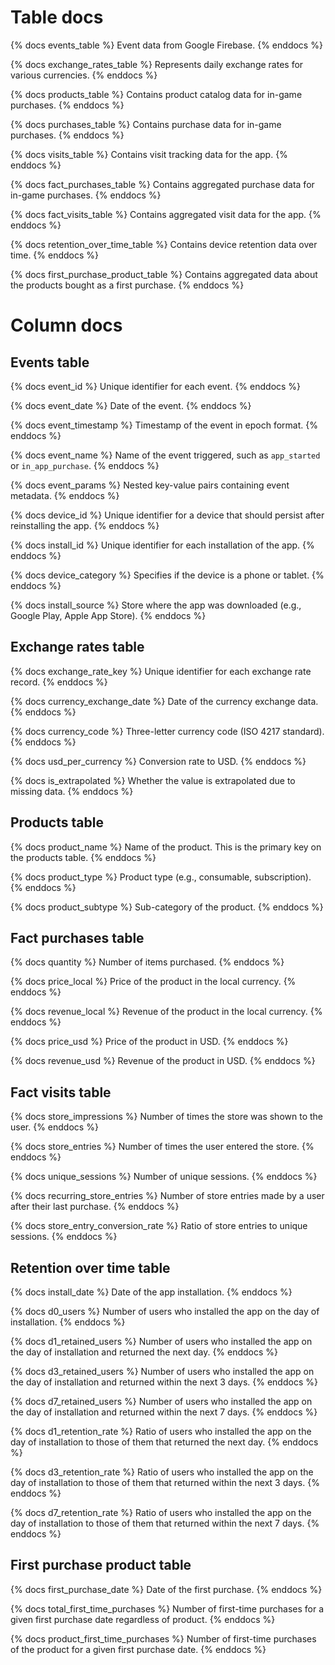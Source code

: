 # Table docs

{% docs events_table %}
Event data from Google Firebase.
{% enddocs %}

{% docs exchange_rates_table %}
Represents daily exchange rates for various currencies.
{% enddocs %}

{% docs products_table %}
Contains product catalog data for in-game purchases.
{% enddocs %}

{% docs purchases_table %}
Contains purchase data for in-game purchases.
{% enddocs %}

{% docs visits_table %}
Contains visit tracking data for the app.
{% enddocs %}

{% docs fact_purchases_table %}
Contains aggregated purchase data for in-game purchases.
{% enddocs %}

{% docs fact_visits_table %}
Contains aggregated visit data for the app.
{% enddocs %}

{% docs retention_over_time_table %}
Contains device retention data over time.
{% enddocs %}

{% docs first_purchase_product_table %}
Contains aggregated data about the products bought as a first purchase.
{% enddocs %}

# Column docs

## Events table

{% docs event_id %}
Unique identifier for each event.
{% enddocs %}

{% docs event_date %}
Date of the event.
{% enddocs %}

{% docs event_timestamp %}
Timestamp of the event in epoch format.
{% enddocs %}

{% docs event_name %}
Name of the event triggered, such as `app_started` or `in_app_purchase`.
{% enddocs %}

{% docs event_params %}
Nested key-value pairs containing event metadata.
{% enddocs %}

{% docs device_id %}
Unique identifier for a device that should persist after reinstalling the app.
{% enddocs %}

{% docs install_id %}
Unique identifier for each installation of the app.
{% enddocs %}

{% docs device_category %}
Specifies if the device is a phone or tablet.
{% enddocs %}

{% docs install_source %}
Store where the app was downloaded (e.g., Google Play, Apple App Store).
{% enddocs %}

## Exchange rates table

{% docs exchange_rate_key %}
Unique identifier for each exchange rate record.
{% enddocs %}

{% docs currency_exchange_date %}
Date of the currency exchange data.
{% enddocs %}

{% docs currency_code %}
Three-letter currency code (ISO 4217 standard).
{% enddocs %}

{% docs usd_per_currency %}
Conversion rate to USD.
{% enddocs %}

{% docs is_extrapolated %}
Whether the value is extrapolated due to missing data.
{% enddocs %}

## Products table

{% docs product_name %}
Name of the product. This is the primary key on the products table.
{% enddocs %}

{% docs product_type %}
Product type (e.g., consumable, subscription).
{% enddocs %}

{% docs product_subtype %}
Sub-category of the product.
{% enddocs %}

## Fact purchases table

{% docs quantity %}
Number of items purchased.
{% enddocs %}

{% docs price_local %}
Price of the product in the local currency.
{% enddocs %}

{% docs revenue_local %}
Revenue of the product in the local currency.
{% enddocs %}

{% docs price_usd %}
Price of the product in USD.
{% enddocs %}

{% docs revenue_usd %}
Revenue of the product in USD.
{% enddocs %}

## Fact visits table

{% docs store_impressions %}
Number of times the store was shown to the user.
{% enddocs %}

{% docs store_entries %}
Number of times the user entered the store.
{% enddocs %}

{% docs unique_sessions %}
Number of unique sessions.
{% enddocs %}

{% docs recurring_store_entries %}
Number of store entries made by a user after their last purchase.
{% enddocs %}

{% docs store_entry_conversion_rate %}
Ratio of store entries to unique sessions.
{% enddocs %}

## Retention over time table

{% docs install_date %}
Date of the app installation.
{% enddocs %}

{% docs d0_users %}
Number of users who installed the app on the day of installation.
{% enddocs %}

{% docs d1_retained_users %}
Number of users who installed the app on the day of installation and returned the next day.
{% enddocs %}

{% docs d3_retained_users %}
Number of users who installed the app on the day of installation and returned within the next 3 days.
{% enddocs %}

{% docs d7_retained_users %}
Number of users who installed the app on the day of installation and returned within the next 7 days.
{% enddocs %}

{% docs d1_retention_rate %}
Ratio of users who installed the app on the day of installation to those of them that returned the next day.
{% enddocs %}

{% docs d3_retention_rate %}
Ratio of users who installed the app on the day of installation to those of them that returned within the next 3 days.
{% enddocs %}

{% docs d7_retention_rate %}
Ratio of users who installed the app on the day of installation to those of them that returned within the next 7 days.
{% enddocs %}

## First purchase product table

{% docs first_purchase_date %}
Date of the first purchase.
{% enddocs %}

{% docs total_first_time_purchases %}
Number of first-time purchases for a given first purchase date regardless of product.
{% enddocs %}

{% docs product_first_time_purchases %}
Number of first-time purchases of the product for a given first purchase date.
{% enddocs %}
